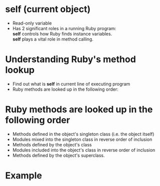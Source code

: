 <!SLIDE self bullets transition=scrollUp>
# self (current object) #

* Read-only variable
* Has 2 significant roles in a running Ruby program:  
  **self** controls how Ruby finds instance variables.  
  **self** plays a vital role in method calling.

<!SLIDE method_lookup bullets transition=scrollUp>
# Understanding Ruby's method lookup #
* Find out what is **self** in current line of executing program
* Ruby methods are looked up in the following order:

<!SLIDE method_lookup_process bullets small transition=scrollUp>
# Ruby methods are looked up in the following order #
* Methods defined in the object's singleton class (i.e. the object itself)
* Modules mixed into the singleton class in reverse order of inclusion
* Methods defined by the object's class
* Modules included into the object's class in reverse order of inclusion
* Methods defined by the object's superclass.

<!SLIDE example transition=scrollUp>
# Example #
